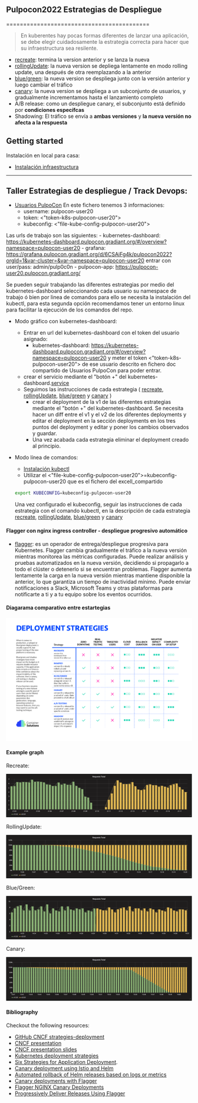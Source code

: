 ## Pulpocon2022 Estrategias de Despliegue
==========================================

> En kuberentes hay pocas formas diferentes de lanzar una aplicación, 
se debe elegir cuidadosamente la estrategia correcta para hacer que su infraestructura sea resilente.

- [recreate](recreate/): termina la version anterior y se lanza la nueva
- [rollingUpdate](rolling-update/): la nueva version se depliega lentamente en modo rolling update, una después de otra reemplazando a la anterior
- [blue/green](blue-green/): la nueva version se despliega junto con la versión anterior y luego cambiar el tráfico
- [canary](canary/): la nueva version se despliega a un subconjunto de usuarios, y gradualmente incrementamos hasta el lanzamiento completo
- A/B release: como un despliegue canary, el subconjunto está definido por **condiciones específcas**
- Shadowing: El tráfico se envía a **ambas versiones** y **la nueva versión no afecta a la respuesta**

<!---

![deployment strategy decision diagram](decision-diagram.png)

-->

## Getting started

Instalación en local para casa:

- [Instalación infraestructura](local-kind/README.md)

---

## Taller Estrategias de despliegue / Track Devops:

- [Usuarios PulpoCon](https://docs.google.com/spreadsheets/d/1qm4vZoIYYcHK4AwTuHPsjFciUwVgTlFK7ENTguKx0Tk/edit?usp=sharing)
En este fichero tenemos 3 informaciones:
    - username: pulpocon-user20
    - token: <"token-k8s-pulpocon-user20">
    - kubeconfig: <"file-kube-config-pulpocon-user20">

Las urls de trabajo son las siguientes:
    - kubernetes-dashboard: https://kubernetes-dashboard.pulpocon.gradiant.org/#/overview?namespace=pulpocon-user20
    - grafana: https://grafana.pulpocon.gradiant.org/d/6CSAiFg4k/pulpocon2022?orgId=1&var-cluster=&var-namespace=pulpocon-user20 entrar con user/pass: admin/pulp0c0n
    - pulpocon-app: https://pulpocon-user20.pulpocon.gradiant.org/

Se pueden seguir trabajando las diferentes estrategias por medio del kubernetes-dashboard seleccionando cada usuario su namespace de trabajo ó bien por linea de comandos para ello se necesita la instalación del kubectl, para esta segunda opción recomendamos tener un entorno linux para facilitar la ejecución de los comandos del repo.

- Modo gráfico con kubernetes-dashboard:

    - Entrar en url del kubernetes-dashboard con el token del usuario asignado:
        - kubernetes-dashboard: https://kubernetes-dashboard.pulpocon.gradiant.org/#/overview?namespace=pulpocon-user20 y meter el token <"token-k8s-pulpocon-user20"> de ese usuario descrito en fichero doc compartido de Usuarios PulpoCon para poder entrar.
    - crear el servicio mediante el "botón +" del kubernetes-dashboard.[service](service.yaml)
    - Seguimos las instrucciones de cada estrategia ( [recreate](recreate/), [rollingUpdate](rolling-update/), [blue/green](blue-green/) y [canary](canary/) )
        - crear el deployment de la v1 de las diferentes estrategias mediante el "botón +" del kubernetes-dashboard. Se necesita hacer un diff entre el v1 y el v2 de los diferentes deployments y editar el deployment en la sección deployments en los tres puntos del deployment y editar y poner los cambios observados y guardar.
        - Una vez acabada cada estrategia eliminar el deployment creado al principio.


- Modo línea de comandos:

    - [Instalación kubectl](https://kubernetes.io/docs/tasks/tools/)
    - Utilizar el <"file-kube-config-pulpocon-user20">=kubeconfig-pulpocon-user20 que es el fichero del excell_compartido 
    ```bash
    export KUBECONFIG=kubeconfig-pulpocon-user20
    ```
    Una vez configurado el kubeconfig, seguir las instrucciones de cada estrategia con el comando kubectl, en la descripción de cada estrategia [recreate](recreate/), [rollingUpdate](rolling-update/), [blue/green](blue-green/) y [canary](canary/)

#### Flagger con nginx ingress controller - despliegue progresivo automático

- [flagger](flagger/): es un operador de entrega/despliegue progresiva para Kubernetes. 
Flagger cambia gradualmente el tráfico a la nueva versión mientras monitorea las métricas configuradas.
Puede realizar análisis y pruebas automatizados en la nueva versión, decidiendo si propagarlo a todo el clúster o detenerlo si se encuentran problemas.
Flagger aumenta lentamente la carga en la nueva versión mientras mantiene disponible la anterior, lo que garantiza un tiempo de inactividad mínimo.
Puede enviar notificaciones a Slack, Microsoft Teams y otras plataformas para notificarte a ti y a tu equipo sobre los eventos ocurridos.

#### Diagarama comparativo entre estartegias

![deployment strategy decision diagram](decision-diagram.png)

#### Example graph

Recreate:

![Kubernetes deployment recreate](recreate/grafana-recreate.png)

RollingUpdate:

![Kubernetes deployment ramped](rolling-update/grafana-rolling-update.png)

Blue/Green:

![Kubernetes deployment blue-green](blue-green/grafana-blue-green.png)

Canary:

![Kubernetes deployment canary](canary/grafana-canary.png)

#### Bibliography

Checkout the following resources:
- [GitHub CNCF strategies-deployment](https://github.com/ContainerSolutions/k8s-deployment-strategies)
- [CNCF presentation](https://www.youtube.com/watch?v=1oPhfKye5Pg)
- [CNCF presentation slides](https://www.slideshare.net/EtienneTremel/kubernetes-deployment-strategies-cncf-webinar)
- [Kubernetes deployment strategies](https://container-solutions.com/kubernetes-deployment-strategies/)
- [Six Strategies for Application Deployment](https://thenewstack.io/deployment-strategies/).
- [Canary deployment using Istio and Helm](https://github.com/etiennetremel/istio-cross-namespace-canary-release-demo)
- [Automated rollback of Helm releases based on logs or metrics](https://container-solutions.com/automated-rollback-helm-releases-based-logs-metrics/)
- [Canary deployments with Flagger](https://www.weave.works/blog/kubernetes-deployment-strategies)
- [Flagger NGINX Canary Deployments](https://devopstales.github.io/kubernetes/flagger-nginx-canary-deployments/)
- [Progressively Deliver Releases Using Flagger](https://www.digitalocean.com/community/tutorials/how-to-progressively-deliver-releases-using-flagger-on-digitalocean-kubernetes)
